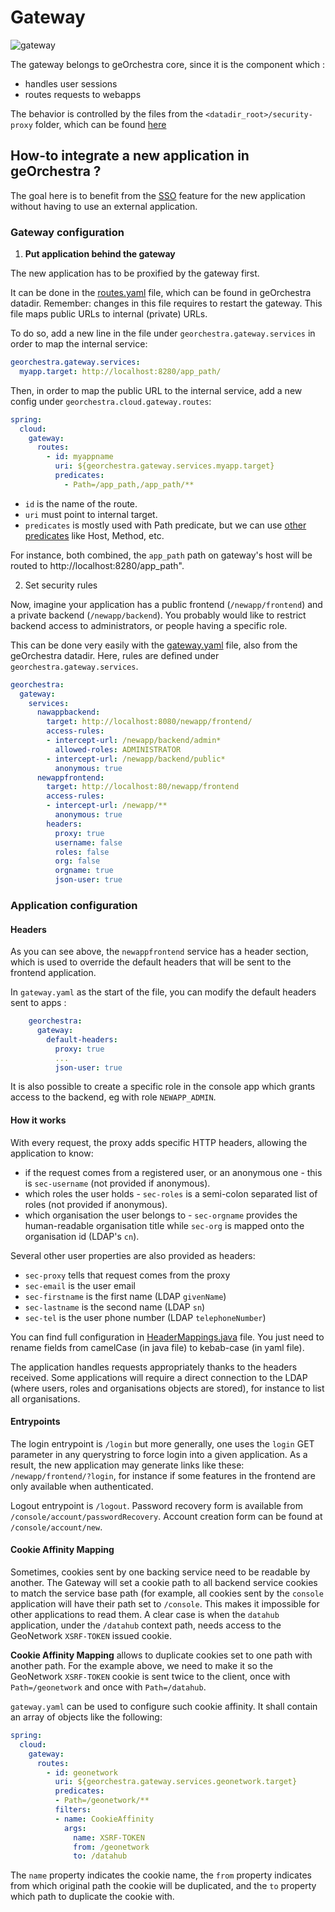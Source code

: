 # Gateway 

![gateway](https://github.com/georchestra/georchestra-gateway/actions/workflows/docker.yml/badge.svg)

The gateway belongs to geOrchestra core, since it is the component which :

* handles user sessions
* routes requests to webapps

The behavior is controlled by the files from the `<datadir_root>/security-proxy` folder, which can be found [here](https://github.com/georchestra/datadir/tree/master/security-proxy)

## How-to integrate a new application in geOrchestra ?

The goal here is to benefit from the [SSO](https://en.wikipedia.org/wiki/Single_sign-on) feature for the new application without having to use an external application.

### Gateway configuration

1. **Put application behind the gateway**

The new application has to be proxified by the gateway first.

It can be done in the [routes.yaml](https://github.com/georchestra/datadir/blob/master/gateway/routes.yaml) file, which can be found in geOrchestra datadir. Remember: changes in this file requires to restart the gateway.
This file maps public URLs to internal (private) URLs.

To do so, add a new line in the file under `georchestra.gateway.services` in order to map the internal service:

```yaml
georchestra.gateway.services:
  myapp.target: http://localhost:8280/app_path/
```

Then, in order to map the public URL to the internal service, add a new config under `georchestra.cloud.gateway.routes`:

```yaml
spring:
  cloud:
    gateway:
      routes:
        - id: myappname
          uri: ${georchestra.gateway.services.myapp.target}
          predicates:
            - Path=/app_path,/app_path/**
```

- `id` is the name of the route.
- `uri` must point to internal target.
- `predicates` is mostly used with Path predicate, but we can use [other predicates](https://cloud.spring.io/spring-cloud-gateway/multi/multi_gateway-request-predicates-factories.html) like Host, Method, etc.

For instance, both combined, the `app_path` path on gateway's host will be routed to http://localhost:8280/app_path".

2. Set security rules

Now, imagine your application has a public frontend (`/newapp/frontend`) and a private backend (`/newapp/backend`).
You probably would like to restrict backend access to administrators, or people having a specific role.

This can be done very easily with the [gateway.yaml](https://github.com/georchestra/datadir/blob/master/gateway/gateway.yaml) file, also from the geOrchestra datadir.
Here, rules are defined under `georchestra.gateway.services`.

```yaml
georchestra:
  gateway:
    services:
      nawappbackend: 
        target: http://localhost:8080/newapp/frontend/
        access-rules:
        - intercept-url: /newapp/backend/admin*
          allowed-roles: ADMINISTRATOR
        - intercept-url: /newapp/backend/public*
          anonymous: true
      newappfrontend: 
        target: http://localhost:80/newapp/frontend
        access-rules:
        - intercept-url: /newapp/**
          anonymous: true
        headers:
          proxy: true
          username: false
          roles: false
          org: false
          orgname: true
          json-user: true
```

### Application configuration

#### Headers

As you can see above, the `newappfrontend` service has a header section, which is used to override the default headers that will be sent to the frontend application.

In `gateway.yaml` as the start of the file, you can modify the default headers sent to apps :
    
```yaml
    georchestra:
      gateway:
        default-headers:
          proxy: true
          ...
          json-user: true
```


It is also possible to create a specific role in the console app which grants access to the backend, eg with role `NEWAPP_ADMIN`.

#### How it works

With every request, the proxy adds specific HTTP headers, allowing the application to know:

* if the request comes from a registered user, or an anonymous one - this is `sec-username` (not provided if anonymous).
* which roles the user holds - `sec-roles` is a semi-colon separated list of roles (not provided if anonymous).
* which organisation the user belongs to - `sec-orgname` provides the human-readable organisation title while `sec-org` is mapped onto the organisation id (LDAP's `cn`).

Several other user properties are also provided as headers:

* `sec-proxy` tells that request comes from the proxy
* `sec-email` is the user email
* `sec-firstname` is the first name (LDAP `givenName`)
* `sec-lastname` is the second name (LDAP `sn`)
* `sec-tel` is the user phone number (LDAP `telephoneNumber`)

You can find full configuration in [HeaderMappings.java](https://github.com/georchestra/georchestra-gateway/blob/main/gateway/src/main/java/org/georchestra/gateway/model/HeaderMappings.java) file. You just need to rename fields from camelCase (in java file) to kebab-case (in yaml file).

The application handles requests appropriately thanks to the headers received.
Some applications will require a direct connection to the LDAP (where users, roles and organisations objects are stored), for instance to list all organisations.

#### Entrypoints

The login entrypoint is `/login` but more generally, one uses the `login` GET parameter in any querystring to force login into a given application.
As a result, the new application may generate links like these: `/newapp/frontend/?login`, for instance if some features in the frontend are only available when authenticated.

Logout entrypoint is `/logout`.
Password recovery form is available from `/console/account/passwordRecovery`.
Account creation form can be found at `/console/account/new`.


#### Cookie Affinity Mapping

Sometimes, cookies sent by one backing service need to be readable by another.
The Gateway will set a cookie path to all backend service cookies to match the service base path (for example,
all cookies sent by the `console` application will have their path set to `/console`.
This makes it impossible for other applications to read them.
A clear case is when the `datahub` application, under the `/datahub` context path, needs access to the
GeoNetwork `XSRF-TOKEN` issued cookie.

**Cookie Affinity Mapping** allows to duplicate cookies set to one path with another path. For the example above,
we need to make it so the GeoNetwork `XSRF-TOKEN` cookie is sent twice to the client, once with `Path=/geonetwork`
and once with `Path=/datahub`.

`gateway.yaml` can be used to configure such cookie affinity. It shall contain an array of objects like the following:

```yaml
spring:
  cloud:
    gateway:
      routes:
        - id: geonetwork
          uri: ${georchestra.gateway.services.geonetwork.target}
          predicates:
          - Path=/geonetwork/**
          filters:
          - name: CookieAffinity
            args:
              name: XSRF-TOKEN
              from: /geonetwork
              to: /datahub
```

The `name` property indicates the cookie name, the `from` property indicates from which original path the cookie
will be duplicated, and the `to` property which path to duplicate the cookie with.

